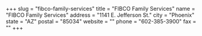 +++
slug = "fibco-family-services"
title = "FIBCO Family Services"
name = "FIBCO Family Services"
address = "1141 E. Jefferson St."
city = "Phoenix"
state = "AZ"
postal = "85034"
website = ""
phone = "602-385-3900"
fax = ""
+++
